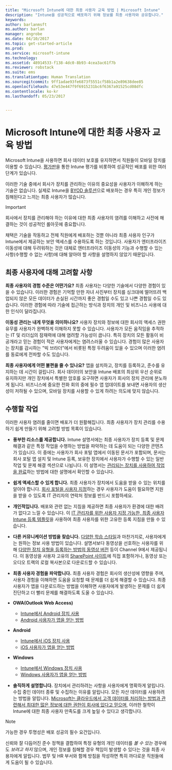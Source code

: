 ```yaml
---
title: "Microsoft Intune에 대한 최종 사용자 교육 방법 | Microsoft Intune"
description: "Intune을 성공적으로 배포하기 위해 정보를 최종 사용자와 공유합니다."
keywords: 
author: barlanmsft
ms.author: barlan
manager: angrobe
ms.date: 04/10/2017
ms.topic: get-started-article
ms.prod: 
ms.service: microsoft-intune
ms.technology: 
ms.assetid: 48914533-f138-4dc0-8b93-4cea3ac61f7b
ms.reviewer: robstack
ms.suite: ems
ms.translationtype: Human Translation
ms.sourcegitcommit: 9ff1adae93fe6873f5551cf58b1a2e89638dee85
ms.openlocfilehash: 47e53e447f9f6915231bc6f6367a91525cd08dfc
ms.contentlocale: ko-kr
ms.lasthandoff: 05/23/2017


---
```


# <a name="how-to-educate-your-end-users-about-microsoft-intune"></a>Microsoft Intune에 대한 최종 사용자 교육 방법

Microsoft Intune을 사용하면 회사 데이터 보호를 유지하면서 직원들이 모바일 장치를 이용할 수 있습니다. [평가판](/intune-classic/develop/intune-app-sdk)을 통한 Intune 평가를 비롯하여 성공적인 배포를 위한 여러 단계가 있습니다.

이러한 기술 중에서 회사가 장치를 관리하는 이유의 중요성을 사용자가 이해하게 하는 기술은 없습니다. 실제로 Intune을 [BYOD 솔루션](/enterprise-mobility-security/solutions/byod-design-considerations-guide)으로 배포하는 경우 특히 개인 정보가 침해된다고 느끼는 최종 사용자가 많습니다.

> [!Important]
> 회사에서 장치를 관리해야 하는 이유에 대한 최종 사용자의 염려를 이해하고 사전에 해결하는 것이 성공적인 롤아웃에 중요합니다.

채택은 기술을 작동하고 전체 직원에게 배포하는 것뿐 아니라 최종 사용자 인구가 Intune에서 제공하는 보안 액세스를 수용하도록 하는 것입니다. 사용자가 엔터프라이즈 이동성에 대해 두려워하는 것은 대체로 엔터프라이즈 이동성의 기능과 수행할 수 있는 사항(수행할 수 없는 사항)에 대해 알아야 할 사항을 설명하지 않았기 때문입니다.

## <a name="things-to-consider-about-your-end-users"></a>최종 사용자에 대해 고려할 사항

__최종 사용자의 경험 수준은 어떤가요?__ 최종 사용자는 다양한 기술에서 다양한 경험이 있을 수 있습니다. 이러한 경험은 기억할 만한 자녀 사진부터 장치를 싱크대에 떨어뜨려 백업되지 않은 모든 데이터가 손실된 시간까지 좋은 경험일 수도 있고 나쁜 경험일 수도 있습니다. 이러한 경험에 따라 기술에 접근하는 방식과 장치의 개인 및 비즈니스 사용에 대한 인식이 달라집니다.

__이동성 관리는 내게 무엇을 의미하나요?__ 사용자 장치와 정보에 대한 회사의 액세스 권한 유무를 사용자가 완벽하게 이해하지 못할 수 있습니다. 사용자가 모든 움직임을 추적하는 IT 및 리더십의 잠재력에 대해 염려할 가능성이 큽니다. 특히 장치의 모든 활동이 비공개라고 믿는 경험이 적은 사용자에게는 염려스러울 수 있습니다. 경험이 많은 사용자는 장치를 감시하는 "빅 브라더"에서 비롯된 특정 두려움이 있을 수 있으며 이러한 염려를 동료에게 전파할 수도 있습니다.

__최종 사용자에게 어떤 불편을 줄 수 있나요?__ 앱을 설치하고, 장치를 등록하고, 준수를 유지하는 데 시간이 걸립니다. 회사 데이터의 보안을 Intune 배포의 최상위 우선 순위로 유지하지만 개인 장치에서 특별한 암호를 요구하면 사용자가 회사의 장치 관리에 분노하게 됩니다. 비즈니스에 중요한 전화 회의 중에 필수 앱 업데이트를 보내면 사용자의 생산성이 저하될 수 있으며, 모바일 장치를 사용할 수 있게 하려는 의도에 맞지 않습니다.

## <a name="things-you-should-do"></a>수행할 작업

이러한 사용자 염려를 줄이면 배포가 더 원활해집니다. 최종 사용자가 장치 관리를 수용하기 쉽게 만들기 위해 고려할 방법 목록이 있습니다.

* __풍부한 리소스를 제공합니다.__ Intune 설명서에는 최종 사용자가 장치 등록 및 문제 해결과 같은 특정 작업을 수행하는 방법을 파악하는 데 도움이 되는 다양한 콘텐츠가 있습니다. 이 중에는 사용자가 회사 포털 앱에서 이동된 문서가 포함되며, 문서는 회사 포털 앱 설치 및 Intune 등록, 보유한 장치에서 사용자가 수행할 수 있는 일반 작업 및 문제 해결 섹션으로 나뉩니다. 이 설명서는 [관리되는 장치를 사용하여 작업을 완료](/intune-user-help/use-managed-devices-to-get-work-done)하는 방법에 대한 설명에서 확인할 수 있습니다.

* __쉽게 액세스할 수 있게 합니다.__ 최종 사용자가 장치에서 도움을 받을 수 있는 위치를 알아야 합니다. [회사 포털을 사용자 지정](/intune-classic/get-started/start-with-a-paid-subscription-to-microsoft-intune-step-7)하는 경우 사용자가 도움이 필요하면 지원을 받을 수 있도록 IT 관리자의 연락처 정보를 반드시 포함하세요.

* __개인적입니다.__ 배포와 관련 없는 지침을 제공하면 최종 사용자가 환경에 대한 배려가 없다고 느낄 수 있습니다. 이 [IT 관리자를 위한 사용자 지정 가능한, 최종 사용자 Intune 등록 템플릿](https://gallery.technet.microsoft.com/office/Intune-End-User-Enrollment-3a0c9b0c)을 사용하여 최종 사용자를 위한 고유한 등록 지침을 만들 수 있습니다.

* __다른 커뮤니케이션 방법을 찾습니다.__ [다양한 학습 스타일](https://www.umassd.edu/dss/resources/facultystaff/howtoteachandaccommodate/howtoaccommodatedifferentlearningstyles/)과 마찬가지로, 사용자에게는 원하는 정보 사용 방법이 있습니다. 설명서보다 동영상을 선호하는 사용자를 위해 [다양한 장치 유형을 등록하는 방법의 동영상 버전](https://channel9.msdn.com/Series/IntuneEnrollment) 등이 Channel 9에서 제공됩니다. 이 동영상을 사용자 고유의 [SharePoint 사이트](https://support.office.com/article/Embed-a-video-from-Office-365-Video-59e19984-c34e-4be8-889b-f6fa93910581)에 직접 포함하거나, 동영상 또는 오디오 트랙의 로컬 복사본으로 다운로드할 수 있습니다.

* __최종 사용자 경험을 파악합니다.__ 최종 사용자 경험은 회사의 생산성에 영향을 주며, 사용자 경험을 이해하면 도움을 요청할 때 문제를 더 쉽게 해결할 수 있습니다. 최종 사용자가 앱을 다운로드하는 방법을 이해하면 사용자에게 발생하는 문제를 더 쉽게 진단하고 더 빨리 문제를 해결하도록 도울 수 있습니다.

* **OWA(Outlook Web Access)**
  * [Intune에서 Android 장치 사용](https://docs.microsoft.com/intune-user-help/using-your-android-device-with-intune)
  * [Android 사용자가 앱을 얻는 방법](how-your-android-users-get-their-apps.md)

* **Android**
  * [Intune에서 iOS 장치 사용](https://docs.microsoft.com/intune-user-help/using-your-ios-or-macos-device-with-intune)
  * [iOS 사용자가 앱을 얻는 방법](how-your-ios-users-get-their-apps.md)

* **Windows**
  * [Intune에서 Windows 장치 사용](https://docs.microsoft.com/intune-user-help/using-your-windows-device-with-intune)
  * [Windows 사용자가 앱을 얻는 방법](how-your-windows-users-get-their-apps.md)

* __솔직하게 설명합니다.__ 장치에서 관리하려는 사항을 사용자에게 명확하게 알립니다. 수집 중인 데이터 종류 및 수집하는 이유를 알립니다. 모든 자산 데이터를 사용하려는 방법을 알립니다. [Microsoft는 클라우드에서 고객 데이터를 처리하는 방법과 관련해서 최대한 많은 정보에 대한 권한이 회사에 있다고 믿으며](https://www.microsoft.com/trustcenter/about/transparency), 이러한 철학이 Intune에 대한 최종 사용자 만족도를 크게 높일 수 있다고 생각합니다.

>[!Note]
> 가능한 경우 투명성은 배포 성공의 필수 요건입니다.

신뢰와 잘 다듬어진 준수 정책을 결합하여 특정 유형의 개인 데이터를 *볼 수 있는* 경우에도 *보려고 하지* 않으며, 개인 정보를 침해할 경우 책임이 발생할 수 있다는 것을 최종 사용자에게 알립니다. 법무 및 HR 부서와 함께 방침을 작성하면 특히 까다로운 직원들에게 도움이 될 수 있습니다.

